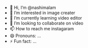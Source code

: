 - 👋 Hi, I’m @nashimalam
- 👀 I’m interested in image creater
- 🌱 I’m currently learning video editor
- 💞️ I’m looking to collaborate on video
- 📫 How to reach me instagaram 
- 😄 Pronouns: ...
- ⚡ Fun fact: ...

<!---
nashimalam/nashimalam is a ✨ special ✨ repository because its `README.md` (this file) appears on your GitHub profile.
You can click the Preview link to take a look at your changes.
--->
